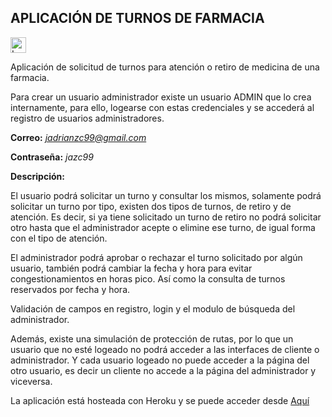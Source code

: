 ## APLICACIÓN DE TURNOS DE FARMACIA
<img src="https://www.flaticon.com/svg/static/icons/svg/3349/3349593.svg" height="25" width="25" alt="Logo" />

Aplicación de solicitud de turnos para atención o retiro de medicina de una farmacia.

Para crear un usuario administrador existe un usuario ADMIN que lo crea internamente, para ello,
logearse con estas credenciales y se accederá al registro de usuarios administradores.

**Correo:** *jadrianzc99@gmail.com* 

**Contraseña:** *jazc99* 

**Descripción:**

El usuario podrá solicitar un turno y consultar los mismos, solamente podrá solicitar un turno por tipo,
existen dos tipos de turnos, de retiro y de atención. Es decir, si ya tiene solicitado un turno de retiro no 
podrá solicitar otro hasta que el administrador acepte o elimine ese turno, de igual forma con el tipo de atención.

El administrador podrá aprobar o rechazar el turno solicitado por algún usuario, también podrá cambiar la fecha 
y hora para evitar congestionamientos en horas pico. Así como la consulta de turnos reservados por fecha y hora.

Validación de campos en registro, login y el modulo de búsqueda del administrador.

Además, existe una simulación de protección de rutas, por lo que un usuario que no esté logeado no podrá acceder a las
interfaces de cliente o administrador. Y cada usuario logeado no puede acceder a la página del otro usuario, es decir un cliente
no accede a la página del administrador y viceversa.

La aplicación está hosteada con Heroku y se puede acceder desde [Aquí](https://edg-pharmacy.herokuapp.com/)
